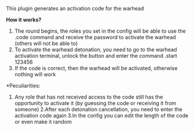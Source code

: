 This plugin generates an activation code for the warhead

**How it works?**

1. The round begins, the roles you set in the config will be able to use the .code command and receive the password to activate the warhead (others will not be able to)
2. To activate the warhead detonation, you need to go to the warhead activation terminal, unlock the button and enter the command .start 123456
3. If the code is correct, then the warhead will be activated, otherwise nothing will work

*Peculiarities:

1. Any role that has not received access to the code still has the opportunity to activate it (by guessing the code or receiving it from someone)
2.After each detonation cancellation, you need to enter the activation code again
3.In the config you can edit the length of the code or even make it random
